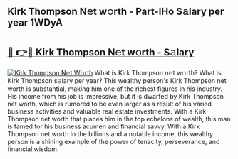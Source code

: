 ## Kirk Thompson N𝚎t w𝚘rth - Part-IHo S𝚊lary per year 1WDyA

# <h2><a href="http://gc2fq12.nevu.top/?p=Kirk+Thompson">🔗 👉🔴 Kirk Thompson N𝚎t w𝚘rth - S𝚊lary</a></h2>

[![Kirk Thompson N𝚎t W𝚘rth](https://i.imgur.com/Oavwk0R.jpeg)](http://gc2fq12.nevu.top/?p=Kirk+Thompson)
What is Kirk Thompson n𝚎t w𝚘rth? What is Kirk Thompson s𝚊lary per year?
This wealthy person's Kirk Thompson net worth is substantial, making him one of the richest figures in his industry. His income from his job is impressive, but it is dwarfed by Kirk Thompson net worth, which is rumored to be even larger as a result of his varied business activities and valuable real estate investments. With a Kirk Thompson net worth that places him in the top echelons of wealth, this man is famed for his business acumen and financial savvy. With a Kirk Thompson net worth in the billions and a notable income, this wealthy person is a shining example of the power of tenacity, perseverance, and financial wisdom.
